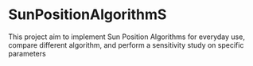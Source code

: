 # SunPositionAlgorithmS
This project aim to implement Sun Position Algorithms for everyday use, compare different algorithm, and perform a sensitivity study on specific parameters
